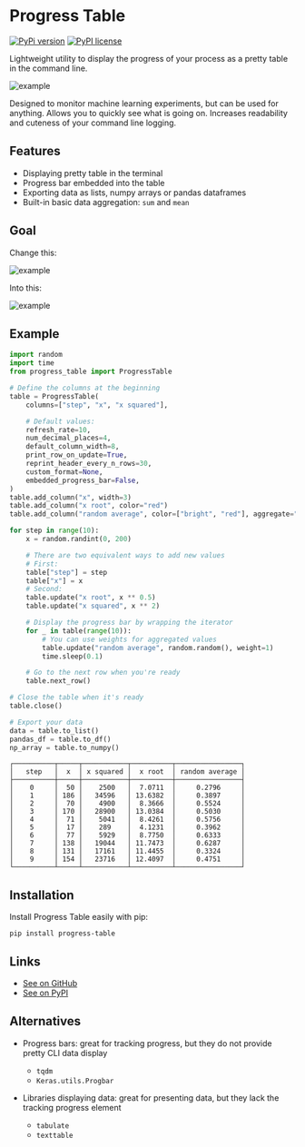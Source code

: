 # Progress Table

[![PyPi version](https://img.shields.io/badge/dynamic/json?label=latest&query=info.version&url=https%3A%2F%2Fpypi.org%2Fpypi%2Fprogress-table%2Fjson)](https://pypi.org/project/progress-table)
[![PyPI license](https://img.shields.io/badge/dynamic/json?label=license&query=info.license&url=https%3A%2F%2Fpypi.org%2Fpypi%2Fprogress-table%2Fjson)](https://pypi.org/project/progress-table)

Lightweight utility to display the progress of your process as a pretty table in the command line.

![example](https://github.com/gahaalt/progress-table/blob/main/media/progress-table-example.png?raw=true)

Designed to monitor machine learning experiments, but can be used for anything.
Allows you to quickly see what is going on.
Increases readability and cuteness of your command line logging.

## Features

* Displaying pretty table in the terminal
* Progress bar embedded into the table
* Exporting data as lists, numpy arrays or pandas dataframes
* Built-in basic data aggregation: `sum` and `mean`

## Goal

Change this:

![example](https://github.com/gahaalt/progress-table/blob/main/media/progress-before3.gif?raw=true)

Into this:

![example](https://github.com/gahaalt/progress-table/blob/main/media/progress-after3.gif?raw=true)

## Example

```python
import random
import time
from progress_table import ProgressTable

# Define the columns at the beginning
table = ProgressTable(
    columns=["step", "x", "x squared"],

    # Default values:
    refresh_rate=10,
    num_decimal_places=4,
    default_column_width=8,
    print_row_on_update=True,
    reprint_header_every_n_rows=30,
    custom_format=None,
    embedded_progress_bar=False,
)
table.add_column("x", width=3)
table.add_column("x root", color="red")
table.add_column("random average", color=["bright", "red"], aggregate="mean")

for step in range(10):
    x = random.randint(0, 200)

    # There are two equivalent ways to add new values
    # First:
    table["step"] = step
    table["x"] = x
    # Second:
    table.update("x root", x ** 0.5)
    table.update("x squared", x ** 2)

    # Display the progress bar by wrapping the iterator
    for _ in table(range(10)):
        # You can use weights for aggregated values
        table.update("random average", random.random(), weight=1)
        time.sleep(0.1)

    # Go to the next row when you're ready
    table.next_row()

# Close the table when it's ready
table.close()

# Export your data
data = table.to_list()
pandas_df = table.to_df()
np_array = table.to_numpy()
```

```stdout
┌──────────┬─────┬───────────┬──────────┬────────────────┐
│   step   │  x  │ x squared │  x root  │ random average │
├──────────┼─────┼───────────┼──────────┼────────────────┤
│    0     │  50 │    2500   │  7.0711  │     0.2796     │
│    1     │ 186 │   34596   │ 13.6382  │     0.3897     │
│    2     │  70 │    4900   │  8.3666  │     0.5524     │
│    3     │ 170 │   28900   │ 13.0384  │     0.5030     │
│    4     │  71 │    5041   │  8.4261  │     0.5756     │
│    5     │  17 │    289    │  4.1231  │     0.3962     │
│    6     │  77 │    5929   │  8.7750  │     0.6333     │
│    7     │ 138 │   19044   │ 11.7473  │     0.6287     │
│    8     │ 131 │   17161   │ 11.4455  │     0.3324     │
│    9     │ 154 │   23716   │ 12.4097  │     0.4751     │
└──────────┴─────┴───────────┴──────────┴────────────────┘
```

## Installation

Install Progress Table easily with pip:

```
pip install progress-table
```

## Links

* [See on GitHub](https://github.com/gahaalt/progress-table)
* [See on PyPI](https://pypi.org/project/progress-table)

## Alternatives

* Progress bars: great for tracking progress, but they do not provide pretty CLI data display
	* `tqdm`
	* `Keras.utils.Progbar`

* Libraries displaying data: great for presenting data, but they lack the tracking progress element
	* `tabulate`
	* `texttable`

